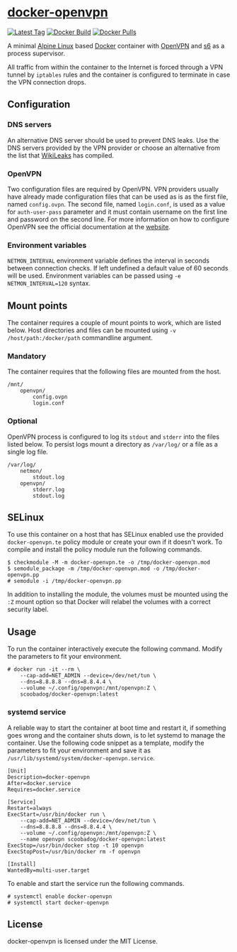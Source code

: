# [docker-openvpn][container]

[![Latest Tag](https://img.shields.io/github/tag/scoobadog/docker-openvpn.svg)](https://hub.docker.com/r/scoobadog/openvpn/tags/)
[![Docker Build](https://img.shields.io/docker/automated/scoobadog/docker-openvpn.svg)](https://hub.docker.com/r/scoobadog/openvpn/builds/)
[![Docker Pulls](https://img.shields.io/docker/pulls/scoobadog/openvpn.svg)](https://hub.docker.com/r/scoobadog/openvpn/)

A minimal [Alpine Linux][alpine] based [Docker][docker] container with
[OpenVPN][openvpn] and [s6][overlay] as a process supervisor.

All traffic from within the container to the Internet is forced through a VPN
tunnel by `iptables` rules and the container is configured to terminate in case
the VPN connection drops.

## Configuration

### DNS servers

An alternative DNS server should be used to prevent DNS leaks. Use the DNS
servers provided by the VPN provider or choose an alternative from the list
that [WikiLeaks][dns] has compiled.

### OpenVPN

Two configuration files are required by OpenVPN. VPN providers usually have
already made configuration files that can be used as is as the first file,
named `config.ovpn`. The second file, named `login.conf`, is used as a value
for `auth-user-pass` parameter and it must contain username on the first line
and password on the second line. For more information on how to configure
OpenVPN see the official documentation at the [website][openvpn-doc].

### Environment variables

`NETMON_INTERVAL` environment variable defines the interval in seconds between
connection checks. If left undefined a default value of 60 seconds will be used.
Environment variables can be passed using `-e NETMON_INTERVAL=120` syntax.

## Mount points

The container requires a couple of mount points to work, which are listed below.
Host directories and files can be mounted using `-v /host/path:/docker/path`
commandline argument.

### Mandatory

The container requires that the following files are mounted from the host.

```
/mnt/
	openvpn/
		config.ovpn
		login.conf
```

### Optional

OpenVPN process is configured to log its `stdout` and `stderr` into the files
listed below. To persist logs mount a directory as `/var/log/` or a file as
a single log file.

```
/var/log/
	netmon/
		stdout.log
	openvpn/
		stderr.log
		stdout.log
```

## SELinux

To use this container on a host that has SELinux enabled use the provided
`docker-openvpn.te` policy module or create your own if it doesn't work. To
compile and install the policy module run the following commands.

```
$ checkmodule -M -m docker-openvpn.te -o /tmp/docker-openvpn.mod
$ semodule_package -m /tmp/docker-openvpn.mod -o /tmp/docker-openvpn.pp
# semodule -i /tmp/docker-openvpn.pp
```

In addition to installing the module, the volumes must be mounted using the
`:Z` mount option so that Docker will relabel the volumes with a correct
security label.

## Usage

To run the container interactively execute the following command. Modify the
parameters to fit your environment.

```
# docker run -it --rm \
	--cap-add=NET_ADMIN --device=/dev/net/tun \
	--dns=8.8.8.8 --dns=8.8.4.4 \
	--volume ~/.config/openvpn:/mnt/openvpn:Z \
	scoobadog/docker-openvpn:latest
```

### systemd service

A reliable way to start the container at boot time and restart it, if something
goes wrong and the container shuts down, is to let systemd to manage the
container. Use the following code snippet as a template, modify the parameters
to fit your environment and save it as
`/usr/lib/systemd/system/docker-openvpn.service`.

```
[Unit]
Description=docker-openvpn
After=docker.service
Requires=docker.service

[Service]
Restart=always
ExecStart=/usr/bin/docker run \
	--cap-add=NET_ADMIN --device=/dev/net/tun \
	--dns=8.8.8.8 --dns=8.8.4.4 \
	--volume ~/.config/openvpn:/mnt/openvpn:Z \
	--name openvpn scoobadog/docker-openvpn:latest
ExecStop=/usr/bin/docker stop -t 10 openvpn
ExecStopPost=/usr/bin/docker rm -f openvpn

[Install]
WantedBy=multi-user.target
```

To enable and start the service run the following commands.

```
# systemctl enable docker-openvpn
# systemctl start docker-openvpn
```

## License

docker-openvpn is licensed under the MIT License.

[container]: https://github.com/scoobadog/docker-openvpn
[alpine]: https://alpinelinux.org/
[docker]: https://www.docker.com/
[openvpn]: https://openvpn.net/
[openvpn-doc]: https://openvpn.net/index.php/open-source/documentation/howto.html
[overlay]: https://github.com/just-containers/s6-overlay
[dns]: https://www.wikileaks.org/wiki/Alternative_DNS
